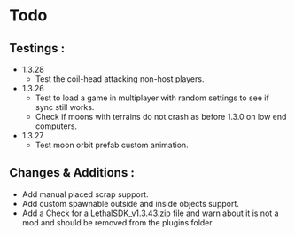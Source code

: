 # Todo

## Testings :
- 1.3.28
    - Test the coil-head attacking non-host players.
- 1.3.26
    - Test to load a game in multiplayer with random settings to see if sync still works.
    - Check if moons with terrains do not crash as before 1.3.0 on low end computers.
- 1.3.27
    - Test moon orbit prefab custom animation.

## Changes & Additions :
- Add manual placed scrap support.
- Add custom spawnable outside and inside objects support.
- Add a Check for a LethalSDK_v1.3.43.zip file and warn about it is not a mod and should be removed from the plugins folder.